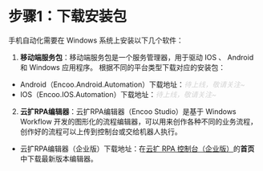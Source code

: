 # 步骤1：下载安装包
手机自动化需要在 Windows 系统上安装以下几个软件：

1. **移动端服务包**：移动端服务包是一个服务管理器，用于驱动 IOS 、 Android 和 Windows 应用程序。
    根据不同的平台类型下载对应的安装包：
- Android（Encoo.Android.Automation）下载地址：<font color="lightgrey">*待上线，敬请关注~*</font>
- IOS（Encoo.IOS.Automation）下载地址：<font color="lightgrey">*待上线，敬请关注~*</font>

2. **云扩RPA编辑器**：云扩RPA编辑器（Encoo Studio）是基于 Windows Workflow 开发的图形化的流程编辑器，可以用来创作各种不同的业务流程，创作好的流程可以上传到控制台或交给机器人执行。
- 云扩RPA编辑器（企业版）下载地址：在[云扩 RPA 控制台（企业版）](https://console.encoo.com/)的**首页**中下载最新版本编辑器。